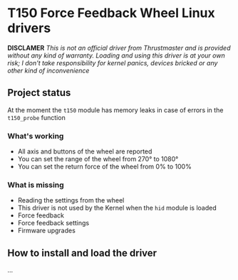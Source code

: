 # T150 Force Feedback Wheel Linux drivers
**DISCLAMER**
*This is not an official driver from Thrustmaster and is provided without any kind of warranty. Loading and using this driver is at your own risk; I don't take responsibility for kernel panics, devices bricked or any other kind of inconvenience*

## Project status
At the moment the `t150` module has memory leaks in case of errors in the `t150_probe` function

### What's working
+ All axis and buttons of the wheel are reported
+ You can set the range of the wheel from 270° to 1080°
+ You can set the return force of the wheel from 0% to 100%

### What is missing
- Reading the settings from the wheel
- This driver is not used by the Kernel when the `hid` module is loaded
- Force feedback
- Force feedback settings
- Firmware upgrades

## How to install and load the driver
...
